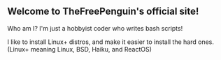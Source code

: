 ## Welcome to TheFreePenguin's official site!

Who am I?
I'm just a hobbyist coder who writes bash scripts!

I like to install Linux+ distros, and make it easier to install the hard ones. (Linux+ meaning Linux, BSD, Haiku, and ReactOS)

